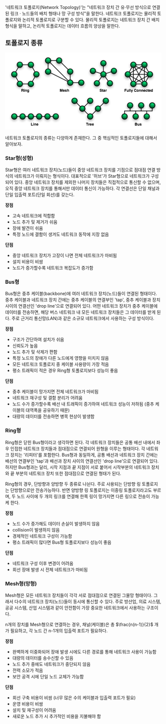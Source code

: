 '네트워크 토폴로지(Network Topology)'는 "네트워크 장치 간 유·무선 방식으로 연결된 링크 · 노드들의 배치 형태나 망 구성 방식"을 말한다. 네트워크 토폴로지는 물리적 토폴로지와 논리적 토폴로지로 구분할 수 있다. 물리적 토폴로지는 네트워크 장치 간 배치 형식을 말하고, 논리적 토폴로지는 데이터 흐름의 양상을 말한다.

## 토폴로지 종류
![alt text](<../이미지 폴더/NetworkTopologies.png>)

네트워크 토폴로지의 종류는 다양하게 존재한다. 그 중 핵심적인 토폴로지들에 대해서 알아보자.

### Star형(성형)
Star형은 여러 네트워크 장치(노드)들이 중앙 네트워크 장치를 기점으로 점대점 연결 방식의 네트워크가 이뤄지는 형식이다. 대표적으로 '허브'가 Star형으로 네트워크가 구성되어 있다. 중앙 네트워크 장치를 제외한 나머지 장치들은 직접적으로 통신할 수 없으며, 오직 중앙 네트워크 장치를 통해서만 데이터 통신이 가능하다. 각 연결선은 단일 채널과 단일 입출력 포트(단일 회선)를 갖는다.

**장점**
- 고속 네트워크에 적합함
- 노드 추가 및 제거가 쉬움
- 장애 발견이 쉬움
- 특정 노드에 결함이 생겨도 네트워크 동작에 지장 없음

**단점**
- 중앙 네트워크 장치가 고장이 나면 전체 네트워크가 마비됨
- 설치 비용이 비쌈
- 노드가 증가할수록 네트워크 복잡도가 증가함

### Bus형
Bus형은 중추 케이블(backbone)에 여러 네트워크 장치(노드)들이 연결된 형태이다. 중추 케이블과 네트워크 장치 간에는 중추 케이블의 연결부인 'tap', 중추 케이블과 장치 사이의 연결선인 'drop line'으로 연결되어 있다. 어떤 네트워크 장치가 중추 케이블에 데이터를 전송하면, 해당 버스 네트워크 내 모든 네트워크 장치들은 그 데이터를 받게 된다. 주로 근거리 통신망(LAN)과 같은 소규모 네트워크에서 사용하는 구성 방식이다.

**장점**
- 구조가 간단하여 설치가 쉬움
- 신뢰도가 높음
- 노드 추가 및 삭제가 편함
- 특정 노드의 장애가 다른 노드에게 영향을 미치지 않음
- 모든 네트워크 토폴로지 중 케이블 사용량이 가장 적음
- 평소 트래픽이 적은 경우 Ring형 토폴로지보다 성능이 좋음

**단점**
- 중추 케이블이 망가지면 전체 네트워크가 마비됨
- 네트워크 재구성 및 결함 분리가 어려움
- 노드 수가 증가할수록 배선 내 트래픽이 증가하여 네트워크 성능이 저하됨 (중추 케이블의 대역폭을 공유하기 때문)
- 대량의 데이터를 전송하면 병목 현상이 발생함


### Ring형
Ring형은 닫힌 Bus형이라고 생각하면 된다. 각 네트워크 장치들은 공통 배선 내에서 좌우 인접한 네트워크 장치들과 점대점으로 연결되어 원형을 이루는 형태이다. 각 네트워크 장치는 '리피터'를 포함한다. Bus형과 동일하게, 공통 배선과 네트워크 장치 간에는 배선의 연결부인 'tap'과 배선과 장치 사이의 연결선인 'drop line'으로 연결되어 있다. 하지만 Bus형과는 달리, 시작 지점과 끝 지점이 서로 붙어서 시작부분의 네트워크 장치와 끝 부분의 네트워크 장치 또한 점대점으로 연결된 형태가 된다.

Ring형의 경우, 단방향과 양방향 두 종류로 나뉜다. 주로 사용되는 단방향 링 토폴로지는 단방향으로만 전송가능하다. 반면 양방향 링 토폴로지는 이중링 토폴로지라고도 부르며, 두 노드 사이에 두 개의 링크를 연결해 한쪽 링이 망가지면 다른 링으로 전송이 가능케 한다.

**장점**
- 노드 수가 증가해도 데이터 손실이 발생하지 않음
- collision이 발생하지 않음
- 경제적인 네트워크 구성이 가능함
- 평소 트래픽이 많다면 Bus형 토폴로지보다 성능이 좋음

**단점**
- 네트워크 구성 이후 변경이 어려움
- 회선 장애 발생 시 전체 네트워크가 마비됨

### Mesh형(망형)
Mesh형은 모든 네트워크 장치들이 각각 서로 점대점으로 연결된 그물망 형태이다. 그래서 다수의 네트워크 장치(노드)들이 동시에 통신할 수 있다. 주로 방산업, 의료 시스템, 공공 시스템, 산업 시스템과 같이 안전함이 가장 중요한 네트워크에서 사용하는 구조이다.

n개의 장치를 Mesh형으로 연결하는 경우, 채널(케이블)은 총 $\frac{n(n-1)}{2}$ 개가 필요하고, 각 노드 간 n-1개의 입출력 포트가 필요하다.

**장점**
- 완벽하게 이중화되어 장애 발생 시에도 다른 경로를 통해 네트워크 사용이 가능함
- 대량의 데이터를 송수신할 수 있음
- 노드 추가 중에도 네트워크가 중단되지 않음
- 전력 소모가 적음
- 보안 공격 시에 단일 노드 교체가 가능함

**단점**
- 회선 구축 비용이 비쌈 (너무 많은 수의 케이블과 입출력 포트가 필요)
- 운영 비용이 비쌈
- 설치 및 재구성이 어려움
- 새로운 노드 추가 시 추가적인 비용을 지불해야 함
